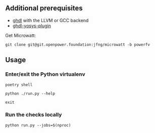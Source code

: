 ## Additional prerequisites

- [ghdl](https://github.com/ghdl/ghdl) with the LLVM or GCC backend
- [ghdl-yosys-plugin](https://github.com/ghdl/ghdl-yosys-plugin)


Get Microwatt:

```
git clone git@git.openpower.foundation:jfng/microwatt -b powerfv
```

## Usage

### Enter/exit the Python virtualenv

```
poetry shell

python ./run.py --help

exit
```

### Run the checks locally

```
python run.py --jobs=$(nproc)
```

